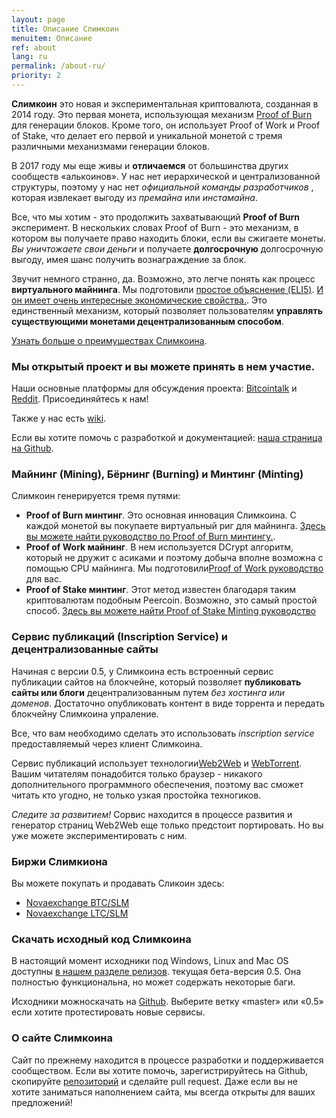 ```yaml
---
layout: page
title: Описание Слимкоин
menuitem: Описание
ref: about
lang: ru
permalink: /about-ru/
priority: 2
---
```

**Слимкоин** это новая и экспериментальная криптовалюта, созданная в 2014 году. Это первая монета, использующая механизм [Proof of Burn](https://en.bitcoin.it/wiki/Proof_of_burn) для генерации блоков. Кроме того, он использует Proof of Work и Proof of Stake, что делает его первой и уникальной монетой с тремя различными механизмами генерации блоков.

В 2017 году мы еще живы и **отличаемся** от большинства других сообществ «алькоинов». У нас нет иерархической и централизованной структуры, поэтому у нас нет _официальной команды разработчиков_ , которая извлекает выгоду из _премайна_ или _инстамайна_.

Все, что мы хотим - это продолжить захватывающий **Proof of Burn** эксперимент. В нескольких словах Proof of Burn - это механизм, в котором вы получаете право находить блоки, если вы сжигаете монеты. _Вы уничтожаете свои деньги_ и получаете **долгосрочную** долгосрочную выгоду, имея шанс получить вознаграждение за блок.

Звучит немного странно, да. Возможно, это легче понять как процесс **виртуального майнинга**. Мы подготовили [простое объяснение (ELI5)](/proof-of-burn-eli5-ru/). [И он имеет очень интересные экономические свойства.](https://github.com/slimcoin-project/Slimcoin/wiki/The-magic-of-Proof-of-Burn). Это единственный механизм, который позволяет пользователям **управлять существующими монетами децентрализованным способом**.

[Узнать больше о преимуществах Слимкоина](/advantages/).

### Мы открытый проект и вы можете принять в нем участие.

Наши основные платформы для обсуждения проекта: [Bitcointalk](https://bitcointalk.org/index.php?topic=1141676.0) и [Reddit](http://reddit.com/r/slimcoin). Присоединяйтесь к нам!

Также у нас есть [wiki](https://github.com/slimcoin-project/Slimcoin/wiki).

Если вы хотите помочь с разработкой и документацией: [наша страница на Github](https://github.com/slimcoin-project/).

### Майнинг (Mining), Бёрнинг (Burning) и Минтинг (Minting)

Слимкоин генерируется тремя путями:

*   **Proof of Burn минтинг**. Это основная инновация Слимкоина. С каждой монетой вы покупаете виртуальный риг для майнинга. [Здесь вы можете найти руководство по Proof of Burn минтингу.](/proof-of-burn-guide-ru/).
*   **Proof of Work майнинг**. В нем используется DCrypt алгоритм, который не дружит с асиками и поэтому добыча вполне возможна с помощью CPU майнинга. Мы подготовили[Proof of Work руководство](/mining-guide-ru/) для вас.
*   **Proof of Stake минтинг**. Этот метод известен благодаря таким криптовалютам подобным Peercoin. Возможно, это самый простой способ. [Здесь вы можете найти Proof of Stake Minting руководство](/proof-of-stake-guide-ru/)

### Сервис публикаций (Inscription Service) и децентрализованные сайты

Начиная с версии 0.5, у Слимкоина есть встроенный сервис публикации сайтов на блокчейне, который позволяет **публиковать сайты или блоги** децентрализованным путем _без хостинга или доменов_. Достаточно опубликовать контент в виде торрента и передать блокчейну Слимкоина упраление.

Все, что вам необходимо сделать это использовать _inscription service_ предоставляемый через клиент Слимкоина.

Сервис публикаций использует технологии[Web2Web](https://github.com/elendirx/web2web) и [WebTorrent](https://webtorrent.io/). Вашим читателям понадобится только браузер - никакого дополнительного программного обеспечения, поэтому вас сможет читать кто угодно, не только узкая простойка техногиков.

_Следите за развитием!_ Сорвис находится в процессе развития и генератор страниц Web2Web еще только предстоит портировать. Но вы уже можете экспериментировать с ним.

### Биржи Слимкиона

Вы можете покупать и продавать Сликоин здесь:

*   [Novaexchange BTC/SLM](https://novaexchange.com/market/BTC_SLM)
*   [Novaexchange LTC/SLM](https://novaexchange.com/market/LTC_SLM)

### Скачать исходный код Слимкоина

В настоящий момент исходники под Windows, Linux and Mac OS доступны [в нашем разделе релизов](https://github.com/slimcoin-project/Slimcoin/releases). текущая бета-версия 0.5\. Она полностью функциональна, но может содержать некоторые баги.

Исходники можноскачать на [Github](https://github.com/slimcoin-project/Slimcoin). Выберите ветку «master» или «0.5» если хотите протестировать новые сервисы.

### О сайте Слимкоина

Сайт по прежнему находится в процессе разработки и поддерживается сообществом. Если вы хотите помочь, зарегистрируйтесь на Github, скопируйте [репозиторий](https://github.com/slimcoin-project/slimcoin-project.github.io) и сделайте pull request. Даже если вы не хотите заниматься наполнением сайта, мы всегда открыты для ваших предложений!

